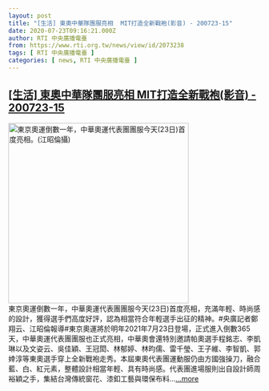 ```yaml
---
layout: post
title: "[生活] 東奧中華隊團服亮相  MIT打造全新戰袍(影音) - 200723-15"
date: 2020-07-23T09:16:21.000Z
author: RTI 中央廣播電臺
from: https://www.rti.org.tw/news/view/id/2073238
tags: [ RTI 中央廣播電臺 ]
categories: [ news, RTI 中央廣播電臺 ]
---
```

<!--1595495781000-->
[[生活] 東奧中華隊團服亮相  MIT打造全新戰袍(影音) - 200723-15](https://www.rti.org.tw/news/view/id/2073238)
------

<div>
<img src="https://static.rti.org.tw/assets/thumbnails/2020/07/23/7ac6e6fbd931354d8b9234967b1b058d.jpg" width="360" alt="東京奧運倒數一年，中華奧運代表團團服今天(23日)首度亮相。(江昭倫攝)" title="東京奧運倒數一年，中華奧運代表團團服今天(23日)首度亮相。(江昭倫攝)"><br>東京奧運倒數一年，中華奧運代表團團服今天(23日)首度亮相，充滿年輕、時尚感的設計，獲得選手們高度好評，認為相當符合年輕選手出征的精神。#央廣記者鄭翔云、江昭倫報導#東京奧運將於明年2021年7月23日登場，正式進入倒數365天，中華奧運代表團團服也正式亮相，中華奧會還特別邀請帕奧選手程銘志、李凱琳以及文姿云、吳佳穎、王冠閎、林郁婷、林昀儒、雷千瑩、王子維、李智凱、郭婞淳等東奧選手穿上全新戰袍走秀。本屆東奧代表團運動服仍由方國強操刀，融合藍、白、紅元素，整體設計相當年輕、具有時尚感。代表團進場服則出自設計師周裕穎之手，集結台灣傳統窗花、漆釦工藝與環保布料...<a target="_blank" href="https://www.rti.org.tw/news/view/id/2073238">...more</a>
</div>

